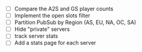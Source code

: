 - [ ] Compare the A2S and GS player counts
- [ ] Implement the open slots filter
- [ ] Partition PubSub by Region (AS, EU, NA, OC, SA)
- [ ] Hide "private" servers
- [ ] track server stats
- [ ] Add a stats page for each server
